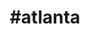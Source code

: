 ---
title: "#atlanta"
hashtag: "atlanta"
tags:
  - Cities I have visited
  - Cities I have worked in
  - Georgia
---